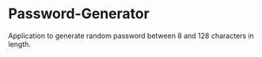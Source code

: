 # Password-Generator
Application to generate random password between 8 and 128 characters in length.
